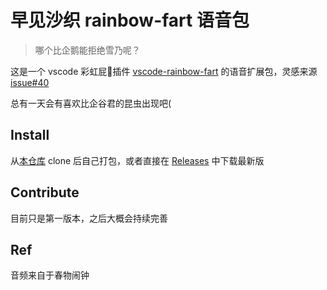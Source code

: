 # 早见沙织 rainbow-fart 语音包

> 哪个比企鹅能拒绝雪乃呢？

这是一个 vscode 彩虹屁🌈插件 [vscode-rainbow-fart](https://github.com/SaekiRaku/vscode-rainbow-fart) 的语音扩展包，灵感来源 [issue#40](https://github.com/SaekiRaku/vscode-rainbow-fart/issues/40)

总有一天会有喜欢比企谷君的昆虫出现吧(




## Install

从[本仓库](https://github.com/ydPro-G/yk) clone 后自己打包，或者直接在 [Releases](https://github.com/zthxxx/kugimiya-rainbow-fart/releases) 中下载最新版

## Contribute

目前只是第一版本，之后大概会持续完善

## Ref

音频来自于春物闹钟
